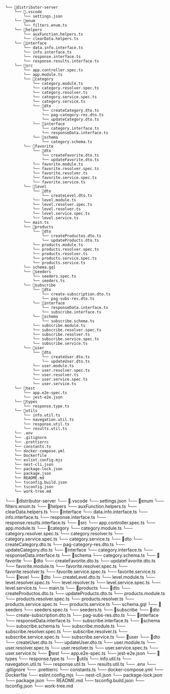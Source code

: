 ```
└── 📁distributor-server
    └── 📁.vscode
        └── settings.json
    └── 📁enum
        └── filters.enum.ts
    └── 📁helpers
        └── auxFunction.helpers.ts
        └── clearData.helpers.ts
    └── 📁interface
        └── data.info.interface.ts
        └── info.interface.ts
        └── response.interface.ts
        └── response.results.interface.ts
    └── 📁src
        └── app.controller.spec.ts
        └── app.module.ts
        └── 📁category
            └── category.module.ts
            └── category.resolver.spec.ts
            └── category.resolver.ts
            └── category.service.spec.ts
            └── category.service.ts
            └── 📁dto
                └── createCategory.dto.ts
                └── pag-category-res.dto.ts
                └── updateCategory.dto.ts
            └── 📁interface
                └── category.interface.ts
                └── responseData.interface.ts
            └── 📁schema
                └── category.schema.ts
        └── 📁favorite
            └── 📁dto
                └── createFavorite.dto.ts
                └── updateFavorite.dto.ts
            └── favorite.module.ts
            └── favorite.resolver.spec.ts
            └── favorite.resolver.ts
            └── favorite.service.spec.ts
            └── favorite.service.ts
        └── 📁level
            └── 📁dto
                └── createLevel.dto.ts
            └── level.module.ts
            └── level.resolver.spec.ts
            └── level.resolver.ts
            └── level.service.spec.ts
            └── level.service.ts
        └── main.ts
        └── 📁products
            └── 📁dto
                └── createProductos.dto.ts
                └── updateProducts.dto.ts
            └── products.module.ts
            └── products.resolver.spec.ts
            └── products.resolver.ts
            └── products.service.spec.ts
            └── products.service.ts
        └── schema.gql
        └── 📁seeders
            └── seeders.spec.ts
            └── seeders.ts
        └── 📁subscribe
            └── 📁dto
                └── create-subscription.dto.ts
                └── pag-subs-res.dto.ts
            └── 📁interface
                └── responseData.interface.ts
                └── subscribe.interface.ts
            └── 📁schema
                └── subscribe.schema.ts
            └── subscribe.module.ts
            └── subscribe.resolver.spec.ts
            └── subscribe.resolver.ts
            └── subscribe.service.spec.ts
            └── subscribe.service.ts
        └── 📁user
            └── 📁dto
                └── createUser.dto.ts
                └── updateUser.dto.ts
            └── user.module.ts
            └── user.resolver.spec.ts
            └── user.resolver.ts
            └── user.service.spec.ts
            └── user.service.ts
    └── 📁test
        └── app.e2e-spec.ts
        └── jest-e2e.json
    └── 📁types
        └── response.type.ts
    └── 📁utils
        └── info.util.ts
        └── navegation.util.ts
        └── response.util.ts
        └── results.util.ts
    └── .env
    └── .gitignore
    └── .prettierrc
    └── constants.ts
    └── docker-compose.yml
    └── Dockerfile
    └── eslint.config.mjs
    └── nest-cli.json
    └── package-lock.json
    └── package.json
    └── README.md
    └── tsconfig.build.json
    └── tsconfig.json
    └── work-tree.md
``````
└── 📁distributor-server
    └── 📁.vscode
        └── settings.json
    └── 📁enum
        └── filters.enum.ts
    └── 📁helpers
        └── auxFunction.helpers.ts
        └── clearData.helpers.ts
    └── 📁interface
        └── data.info.interface.ts
        └── info.interface.ts
        └── response.interface.ts
        └── response.results.interface.ts
    └── 📁src
        └── app.controller.spec.ts
        └── app.module.ts
        └── 📁category
            └── category.module.ts
            └── category.resolver.spec.ts
            └── category.resolver.ts
            └── category.service.spec.ts
            └── category.service.ts
            └── 📁dto
                └── createCategory.dto.ts
                └── pag-category-res.dto.ts
                └── updateCategory.dto.ts
            └── 📁interface
                └── category.interface.ts
                └── responseData.interface.ts
            └── 📁schema
                └── category.schema.ts
        └── 📁favorite
            └── 📁dto
                └── createFavorite.dto.ts
                └── updateFavorite.dto.ts
            └── favorite.module.ts
            └── favorite.resolver.spec.ts
            └── favorite.resolver.ts
            └── favorite.service.spec.ts
            └── favorite.service.ts
        └── 📁level
            └── 📁dto
                └── createLevel.dto.ts
            └── level.module.ts
            └── level.resolver.spec.ts
            └── level.resolver.ts
            └── level.service.spec.ts
            └── level.service.ts
        └── main.ts
        └── 📁products
            └── 📁dto
                └── createProductos.dto.ts
                └── updateProducts.dto.ts
            └── products.module.ts
            └── products.resolver.spec.ts
            └── products.resolver.ts
            └── products.service.spec.ts
            └── products.service.ts
        └── schema.gql
        └── 📁seeders
            └── seeders.spec.ts
            └── seeders.ts
        └── 📁subscribe
            └── 📁dto
                └── create-subscription.dto.ts
                └── pag-subs-res.dto.ts
            └── 📁interface
                └── responseData.interface.ts
                └── subscribe.interface.ts
            └── 📁schema
                └── subscribe.schema.ts
            └── subscribe.module.ts
            └── subscribe.resolver.spec.ts
            └── subscribe.resolver.ts
            └── subscribe.service.spec.ts
            └── subscribe.service.ts
        └── 📁user
            └── 📁dto
                └── createUser.dto.ts
                └── updateUser.dto.ts
            └── user.module.ts
            └── user.resolver.spec.ts
            └── user.resolver.ts
            └── user.service.spec.ts
            └── user.service.ts
    └── 📁test
        └── app.e2e-spec.ts
        └── jest-e2e.json
    └── 📁types
        └── response.type.ts
    └── 📁utils
        └── info.util.ts
        └── navegation.util.ts
        └── response.util.ts
        └── results.util.ts
    └── .env
    └── .gitignore
    └── .prettierrc
    └── constants.ts
    └── docker-compose.yml
    └── Dockerfile
    └── eslint.config.mjs
    └── nest-cli.json
    └── package-lock.json
    └── package.json
    └── README.md
    └── tsconfig.build.json
    └── tsconfig.json
    └── work-tree.md
```